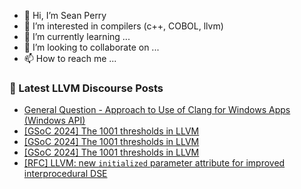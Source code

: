 - 👋 Hi, I’m Sean Perry
- 👀 I’m interested in compilers (c++, COBOL, llvm)
- 🌱 I’m currently learning ...
- 💞️ I’m looking to collaborate on ...
- 📫 How to reach me ...

<!---
s66perry/s66perry is a ✨ special ✨ repository because its `README.md` (this file) appears on your GitHub profile.
You can click the Preview link to take a look at your changes.
--->
### 📕 Latest LLVM Discourse Posts

<!-- DISCOURSE-LLVM:START -->
- [General Question - Approach to Use of Clang for Windows Apps &lpar;Windows API&rpar;](https://discourse.llvm.org/t/general-question-approach-to-use-of-clang-for-windows-apps-windows-api/77317#post_2)
- [[GSoC 2024] The 1001 thresholds in LLVM](https://discourse.llvm.org/t/gsoc-2024-the-1001-thresholds-in-llvm/77235#post_14)
- [[GSoC 2024] The 1001 thresholds in LLVM](https://discourse.llvm.org/t/gsoc-2024-the-1001-thresholds-in-llvm/77235#post_13)
- [[GSoC 2024] The 1001 thresholds in LLVM](https://discourse.llvm.org/t/gsoc-2024-the-1001-thresholds-in-llvm/77235#post_12)
- [[RFC] LLVM: new `initialized` parameter attribute for improved interprocedural DSE](https://discourse.llvm.org/t/rfc-llvm-new-initialized-parameter-attribute-for-improved-interprocedural-dse/77337#post_2)
<!-- DISCOURSE-LLVM:END -->
